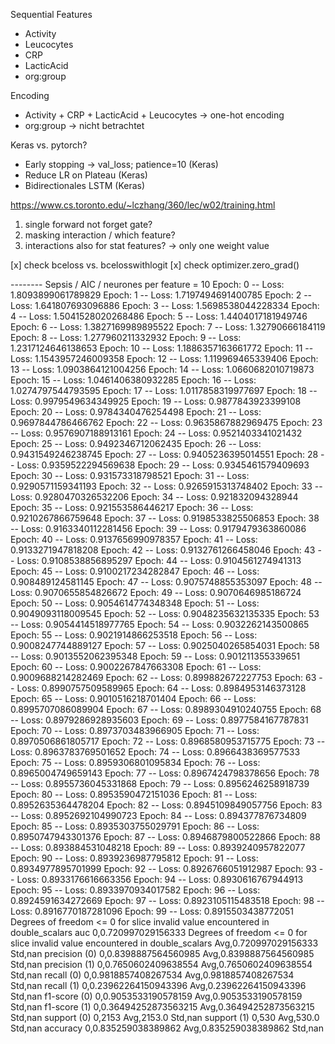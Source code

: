 Sequential Features
- Activity
- Leucocytes
- CRP
- LacticAcid
- org:group

Encoding
- Activity + CRP + LacticAcid + Leucocytes -> one-hot encoding
- org:group -> nicht betrachtet


Keras vs. pytorch?
- Early stopping -> val_loss; patience=10 (Keras)
- Reduce LR on Plateau (Keras)
- Bidirectionales LSTM (Keras)



https://www.cs.toronto.edu/~lczhang/360/lec/w02/training.html

1) single forward not forget gate?
2) masking interaction / which feature?
3) interactions also for stat features? -> only one weight value

[x] check bceloss vs. bcelosswithlogit
[x] check optimizer.zero_grad()



-------- Sepsis / AIC / neurones per feature = 10
Epoch: 0 -- Loss: 1.8093899061789829
Epoch: 1 -- Loss: 1.7197494691400785
Epoch: 2 -- Loss: 1.641807693096886
Epoch: 3 -- Loss: 1.5698538044228334
Epoch: 4 -- Loss: 1.5041528020268486
Epoch: 5 -- Loss: 1.4404017181949746
Epoch: 6 -- Loss: 1.3827169989895522
Epoch: 7 -- Loss: 1.32790666184119
Epoch: 8 -- Loss: 1.277960211332932
Epoch: 9 -- Loss: 1.2317124646138653
Epoch: 10 -- Loss: 1.1886357163661772
Epoch: 11 -- Loss: 1.1543957246009358
Epoch: 12 -- Loss: 1.119969465339406
Epoch: 13 -- Loss: 1.0903864121004256
Epoch: 14 -- Loss: 1.0660682010719873
Epoch: 15 -- Loss: 1.0461406380932285
Epoch: 16 -- Loss: 1.0274797544793595
Epoch: 17 -- Loss: 1.0117858319977697
Epoch: 18 -- Loss: 0.9979549634349925
Epoch: 19 -- Loss: 0.9877843923399108
Epoch: 20 -- Loss: 0.9784340476254498
Epoch: 21 -- Loss: 0.9697844786466762
Epoch: 22 -- Loss: 0.9635867882969475
Epoch: 23 -- Loss: 0.9576907188913161
Epoch: 24 -- Loss: 0.9521403341021432
Epoch: 25 -- Loss: 0.9492346712062435
Epoch: 26 -- Loss: 0.9431549246238745
Epoch: 27 -- Loss: 0.9405236395014551
Epoch: 28 -- Loss: 0.9359522294569638
Epoch: 29 -- Loss: 0.9345461579409693
Epoch: 30 -- Loss: 0.931573318798521
Epoch: 31 -- Loss: 0.9290571159341193
Epoch: 32 -- Loss: 0.9265915313748402
Epoch: 33 -- Loss: 0.9280470326532206
Epoch: 34 -- Loss: 0.921832094328944
Epoch: 35 -- Loss: 0.921553586446217
Epoch: 36 -- Loss: 0.9210267866759648
Epoch: 37 -- Loss: 0.9198533825506853
Epoch: 38 -- Loss: 0.9163340112281456
Epoch: 39 -- Loss: 0.9179479363860086
Epoch: 40 -- Loss: 0.9137656990978357
Epoch: 41 -- Loss: 0.9133271947818208
Epoch: 42 -- Loss: 0.9132761266458046
Epoch: 43 -- Loss: 0.9108538856895297
Epoch: 44 -- Loss: 0.9104561274941313
Epoch: 45 -- Loss: 0.9100217234282847
Epoch: 46 -- Loss: 0.908489124581145
Epoch: 47 -- Loss: 0.9075748855353097
Epoch: 48 -- Loss: 0.9070655854826672
Epoch: 49 -- Loss: 0.9070646985186724
Epoch: 50 -- Loss: 0.9054614774348348
Epoch: 51 -- Loss: 0.9049093118009545
Epoch: 52 -- Loss: 0.9048235632135335
Epoch: 53 -- Loss: 0.9054414518977765
Epoch: 54 -- Loss: 0.9032262143500865
Epoch: 55 -- Loss: 0.9021914866253518
Epoch: 56 -- Loss: 0.9008247744889127
Epoch: 57 -- Loss: 0.9025040265854031
Epoch: 58 -- Loss: 0.9013552062395348
Epoch: 59 -- Loss: 0.901211355339651
Epoch: 60 -- Loss: 0.9002267847663308
Epoch: 61 -- Loss: 0.9009688214282469
Epoch: 62 -- Loss: 0.899882672227753
Epoch: 63 -- Loss: 0.8990757509589965
Epoch: 64 -- Loss: 0.8984953146373128
Epoch: 65 -- Loss: 0.9010516218701404
Epoch: 66 -- Loss: 0.8995707086089904
Epoch: 67 -- Loss: 0.8989304910240755
Epoch: 68 -- Loss: 0.8979286928935603
Epoch: 69 -- Loss: 0.8977584167787831
Epoch: 70 -- Loss: 0.8973703483966905
Epoch: 71 -- Loss: 0.8970506861805717
Epoch: 72 -- Loss: 0.8968580953715775
Epoch: 73 -- Loss: 0.8963783769501652
Epoch: 74 -- Loss: 0.8966438369577533
Epoch: 75 -- Loss: 0.8959306801095834
Epoch: 76 -- Loss: 0.8965004749659143
Epoch: 77 -- Loss: 0.8967424798378656
Epoch: 78 -- Loss: 0.8955736045331868
Epoch: 79 -- Loss: 0.8956246258918739
Epoch: 80 -- Loss: 0.8953590472151036
Epoch: 81 -- Loss: 0.8952635364478204
Epoch: 82 -- Loss: 0.8945109849057756
Epoch: 83 -- Loss: 0.8952692104990723
Epoch: 84 -- Loss: 0.894377876734809
Epoch: 85 -- Loss: 0.8935303755029791
Epoch: 86 -- Loss: 0.8950747943301376
Epoch: 87 -- Loss: 0.8946879800522866
Epoch: 88 -- Loss: 0.893884531048218
Epoch: 89 -- Loss: 0.8939240957822077
Epoch: 90 -- Loss: 0.8939236987795812
Epoch: 91 -- Loss: 0.8934977895701999
Epoch: 92 -- Loss: 0.8926766051912987
Epoch: 93 -- Loss: 0.8933176616663356
Epoch: 94 -- Loss: 0.8930616767944913
Epoch: 95 -- Loss: 0.8933970934017582
Epoch: 96 -- Loss: 0.8924591634272669
Epoch: 97 -- Loss: 0.8923105115483518
Epoch: 98 -- Loss: 0.8916770187281096
Epoch: 99 -- Loss: 0.8915503438772051
Degrees of freedom <= 0 for slice
invalid value encountered in double_scalars
auc
0,0.720997029156333
Degrees of freedom <= 0 for slice
invalid value encountered in double_scalars
Avg,0.720997029156333
Std,nan
precision (0)
0,0.8398887564560985
Avg,0.8398887564560985
Std,nan
precision (1)
0,0.7650602409638554
Avg,0.7650602409638554
Std,nan
recall (0)
0,0.9818857408267534
Avg,0.9818857408267534
Std,nan
recall (1)
0,0.23962264150943396
Avg,0.23962264150943396
Std,nan
f1-score (0)
0,0.9053533190578159
Avg,0.9053533190578159
Std,nan
f1-score (1)
0,0.36494252873563215
Avg,0.36494252873563215
Std,nan
support (0)
0,2153
Avg,2153.0
Std,nan
support (1)
0,530
Avg,530.0
Std,nan
accuracy
0,0.835259038389862
Avg,0.835259038389862
Std,nan